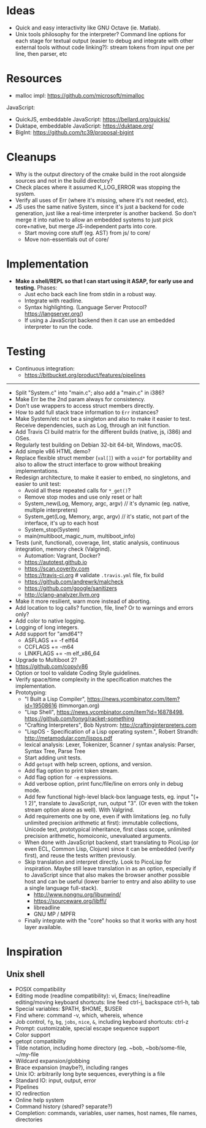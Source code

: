 # Ideas

- Quick and easy interactivity like GNU Octave (ie. Matlab).
- Unix tools philosophy for the interpreter? Command line options for each stage for textual output (easier to debug and integrate with other external tools without code linking?): stream tokens from input one per line, then parser, etc

# Resources

- malloc impl: https://github.com/microsoft/mimalloc

JavaScript:

- QuickJS, embeddable JavaScript: https://bellard.org/quickjs/
- Duktape, embeddable JavaScript: https://duktape.org/
- BigInt: https://github.com/tc39/proposal-bigint

# Cleanups

- Why is the output directory of the cmake build in the root alongside sources and not in the build directory?
- Check places where it assumed K_LOG_ERROR was stopping the system.
- Verify all uses of Err (where it's missing, where it's not needed, etc).
- JS uses the same native System, since it's just a backend for code generation, just like a real-time interpreter is another backend. So don't merge it into native to allow an embedded systems to just pick core+native, but merge JS-independent parts into core.
  - Start moving core stuff (eg. AST) from js/ to core/
  - Move non-essentials out of core/

# Implementation

- **Make a shell/REPL so that I can start using it ASAP, for early use and testing.** Phases:
  - Just echo back each line from stdin in a robust way.
  - Integrate with readline.
  - Syntax highlighting. (Language Server Protocol? https://langserver.org/)
  - If using a JavaScript backend then it can use an embedded interpreter to run the code.

# Testing

- Continuous integration:
  - https://bitbucket.org/product/features/pipelines

---

- Split "System.c" into "main.c"; also add a "main.c" in i386?
- Make Err be the 2nd param always for consistency.
- Don't use wrappers to access struct members directly.
- How to add full stack trace information to `Err` instances?
- Make System/etc not be a singleton and also to make it easier to test. Receive dependencies, such as Log, through an init function.
- Add Travis CI build matrix for the different builds (native, js, i386) and OSes.
- Regularly test building on Debian 32-bit 64-bit, Windows, macOS.
- Add simple v86 HTML demo?
- Replace flexible struct member (`val[]`) with a `void*` for portability and also to allow the struct interface to grow without breaking implementations.
- Redesign architecture, to make it easier to embed, no singletons, and easier to unit test:
  - Avoid all these repeated calls for `*_get()`?
  - Remove stop modes and use only reset or halt
  - System_new(Log, Memory, argc, argv) // it's dynamic (eg. native, multiple interpreters)
  - System_get(Log, Memory, argc, argv) // it's static, not part of the interface, it's up to each host
  - System_stop(System)
  - main(multiboot_magic_num, multiboot_info)
- Tests (unit, functional), coverage, lint, static analysis, continuous integration, memory check (Valgrind).
  - Automation: Vagrant, Docker?
  - https://autotest.github.io
  - https://scan.coverity.com
  - https://travis-ci.org # validate `.travis.yml` file, fix build
  - https://github.com/andrewrk/malcheck
  - https://github.com/google/sanitizers
  - http://clang-analyzer.llvm.org
- Make it more resilient, warn more instead of aborting.
- Add location to log calls? function, file, line? Or to warnings and errors only?
- Add color to native logging.
- Logging of long integers.
- Add support for "amd64"?
  - ASFLAGS += -f elf64
  - CCFLAGS += -m64
  - LINKFLAGS += -m elf_x86_64
- Upgrade to Multiboot 2?
- https://github.com/copy/v86
- Option or tool to validate Coding Style guidelines.
- Verify space/time complexity in the specification matches the implementation.
- Prototyping:
  - "I Built a Lisp Compiler", https://news.ycombinator.com/item?id=19508616 (timmorgan.org)
  - "Lisp Shell", https://news.ycombinator.com/item?id=16878498, https://github.com/tonyg/racket-something
  - "Crafting Interpreters", Bob Nystrom: http://craftinginterpreters.com
  - "LispOS - Specification of a Lisp operating system.", Robert Strandh: http://metamodular.com/lispos.pdf
  - lexical analysis: Lexer, Tokenizer, Scanner / syntax analysis: Parser, Syntax Tree, Parse Tree
  - Start adding unit tests.
  - Add `getopt` with help screen, options, and version.
  - Add flag option to print token stream.
  - Add flag option for `-e` expressions.
  - Add verbose option, print func/file/line on errors only in debug mode.
  - Add few functional high-level black-box language tests, eg. input "(+ 1 2)", translate to JavaScript, run, output "3". (Or even with the token stream option alone as well). With Valgrind.
  - Add requirements one by one, even if with limitations (eg. no fully unlimited precision arithmetic at first): immutable collections, Unicode text, prototypical inheritance, first class scope, unlimited precision arithmetic, homoiconic, unevaluated arguments.
  - When done with JavaScript backend, start translating to PicoLisp (or even ECL, Common Lisp, Clojure) since it can be embedded (verify first), and reuse the tests written previously.
  - Skip translation and interpret directly. Look to PicoLisp for inspiration. Maybe still leave translation in as an option, especially if to JavaScript since that also makes the browser another possible host and can be useful (lower barrier to entry and also ability to use a single language full-stack).
    - http://www.nongnu.org/libunwind/
    - https://sourceware.org/libffi/
    - libreadline
    - GNU MP / MPFR
  - Finally integrate with the "core" hooks so that it works with any host layer available.

# Inspiration

## Unix shell

- POSIX compatibility
- Editing mode (readline compatibility): vi, Emacs; line/readline editing/moving keyboard shortcuts: line feed ctrl-j, backspace ctrl-h, tab
- Special variables: $PATH, $HOME, $USER
- Find where: command -v, which, whereis, whence
- Job control, `fg`, `bg`, `jobs`, `nice`, `&`, including keyboard shortcuts: ctrl-z
- Prompt: customizable, special escape sequence support
- Color support
- getopt compatibility
- Tilde notation, including home directory (eg. ~bob, ~bob/some-file, ~/my-file
- Wildcard expansion/globbing
- Brace expansion (maybe?), including ranges
- Unix IO: arbitrarily long byte sequences, everything is a file
- Standard IO: input, output, error
- Pipelines
- IO redirection
- Online help system
- Command history (shared? separate?)
- Completion: commands, variables, user names, host names, file names, directories
